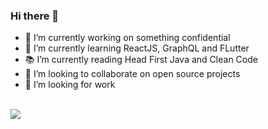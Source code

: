 ### Hi there 👋

- 🔭 I’m currently working on something confidential 
- 🌱 I’m currently learning ReactJS, GraphQL and FLutter
- 📚 I’m currently reading Head First Java and Clean Code
- 👯 I’m looking to collaborate on open source projects
- 🤔 I’m looking for work

<br>
<img src='https://github-readme-stats.vercel.app/api?username=oreoluwa-bs&count_private=true&show_icons=true&theme=dark&hide=contribs,issues'>
<br>

<!--
**oreoluwa-bs/oreoluwa-bs** is a ✨ _special_ ✨ repository because its `README.md` (this file) appears on your GitHub profile.

Here are some ideas to get you started:

- 🔭 I’m currently working on ...
- 🌱 I’m currently learning ...
- 👯 I’m looking to collaborate on ...
- 🤔 I’m looking for help with ...
- 💬 Ask me about ...
- 📫 How to reach me: ...
- 😄 Pronouns: ...
- ⚡ Fun fact: ...
-->
